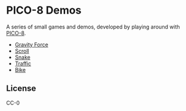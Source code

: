 # PICO-8 Demos

A series of small games and demos, developed by playing around with
[PICO-8](https://pico-8.com/).

- [Gravity Force](https://www.lexaloffle.com/bbs/?tid=38256)
- [Scroll](https://www.lexaloffle.com/bbs/?tid=38186&tkey=OG9zk8wXTcR0Vz8QleFv)
- [Snake](https://www.lexaloffle.com/bbs/?pid=77238&tkey=oZIkBzekpW7TgSnGd0hF)
- [Traffic](https://www.lexaloffle.com/bbs/?pid=77355&tkey=FjHxbctlAHCiUvIjPocY)
- [Bike](https://www.lexaloffle.com/bbs/?tid=38273&tkey=srjYTuD5pAlgGQLi17nV)

## License

CC-0
